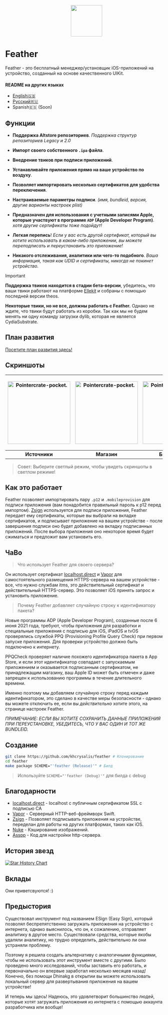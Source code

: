 <div align="center">
    <img width="100" height="100" src="Images/512@2x.png" style="margin-right: -15px;">
</div>
<h1>Feather</h1>
<p>
    Feather - это бесплатный менеджер/установщик iOS-приложений на устройство, созданный на основе качественного UIKit.
</p>

#### README на других языках
- [English🇬🇧](https://github.com/khcrysalis/Feather/blob/main/README.md)
- [Русский🇷🇺](https://github.com/khcrysalis/Feather/blob/main/README_ru.md)
- Spanish🇪🇸 (Soon)




## Функции
- **Поддержка Altstore репозиториев**. *Поддержка структур репозиториев Legacy и 2.0*

- **Импорт своего собственного `.ipa` файла**.
- **Внедрение твиков при подписи приложений**.
- **Устанавливайте приложения прямо на ваше устройство по воздуху**.
- **Позволяет импортировать несколько сертификатов для удобства переключения**.
- **Настраиваемые параметры подписи**. *(имя, bundleid, версия, другие варианты настроек plist)*
- **Предназначен для использования с учетными записями Apple, которые участвуют в программе `ADP` (Apple Developer Program)**. *хотя другие сертификаты тоже подойдут!*
- **Легкая перепись**! *Если у вас есть другой сертификат, который вы хотите использовать в каком-либо приложении, вы можете переподписать и переустановить это приложение!*
- **Никакого отслеживания, аналитики или чего-то подобного**. *Ваша информация, такая как UDID и сертификаты, никогда не покинет устройство.*

> [!IMPORTANT]
> **Поддержка твиков находится в стадии бета-версии**, убедитесь, что ваши твики работают на платформе [Ellekit](https://theapplewiki.com/wiki/ElleKit) и собраны с помощью последней версии theos.
> 
> **Некоторые твики, но не все, должны работать с Feather.** Однако не ждите, что твики будут работать из коробки. Так как мы не будем менять ни одну команду загрузки dylib, которая не является CydiaSubstrate.

## План развития

[Посетите план развития здесь!](https://github.com/khcrysalis/Feather/issues/26)

## Скриншоты

| <p align="center"><picture><source media="(prefers-color-scheme: dark)" srcset="Images/Repos.png"><source media="(prefers-color-scheme: light)" srcset="Images/Repos_L.png"><img alt="Pointercrate-pocket." src="Images/Repos_L.png" width="200"></picture></p> | <p align="center"><picture><source media="(prefers-color-scheme: dark)" srcset="Images/Store.png"><source media="(prefers-color-scheme: light)" srcset="Images/Store_L.png"><img alt="Pointercrate-pocket." src="Images/Store_L.png" width="200"></picture></p> | <p align="center"><picture><source media="(prefers-color-scheme: dark)" srcset="Images/Library.png"><source media="(prefers-color-scheme: light)" srcset="Images/Library_L.png"><img alt="Pointercrate-pocket." src="Images/Library_L.png" width="200"></picture></p> | <p align="center"><picture><source media="(prefers-color-scheme: dark)" srcset="Images/Sign.png"><source media="(prefers-color-scheme: light)" srcset="Images/Sign_L.png"><img alt="Pointercrate-pocket." src="Images/Sign_L.png" width="200"></picture></p> |
|:--:|:--:|:--:|:--:|
| **Источники** | **Магазин** | **Библиотека** | **Подпись** |
> Совет: Выберите светлый режим, чтобы увидеть скриншоты в светлом режиме!

## Как это работает

Feather позволяет импортировать пару `.p12` и `.mobileprovision` для подписи приложения (вам понадобится правильный пароль к p12 перед импортом). [Zsign](https://github.com/zhlynn/zsign) используется для подписи приложения, Feather передает ему сертификаты, которые вы выбрали на вкладке сертификатов, и подписывает приложение на вашем устройстве - после завершения подписи оно будет добавлено на вкладку подписанных приложений. После выбора приложения оно некоторое время будет сжиматься и предложит вам установить его.

## ЧаВо

> Что использует Feather для своего сервера?

Он использует сертификат [localhost.direct](https://github.com/Upinel/localhost.direct) и [Vapor](https://github.com/vapor/vapor) для самостоятельного размещения HTTPS-сервера на вашем устройстве - все, что нужно службам itms, это действительный сертификат и действительный HTTPS-сервер. Это позволяет iOS принять запрос и установить приложение.

> Почему Feather добавляет случайную строку к идентификатору пакета?

Новые программы ADP (Apple Developer Program), созданные после 6 июня 2021 года, требуют, чтобы приложения для разработки и специальные приложения с подписью для iOS, iPadOS и tvOS проверялись службой PPQ (Provisioning Profile Query Check) при первом запуске приложения. Для проверки устройство должно быть подключено к интернету.

PPQCheck проверяет наличие похожего идентификатора пакета в App Store, и если этот идентификатор совпадает с запускаемым приложением и оказывается подписанным сертификатом, не принадлежащим магазину, ваш Apple ID может быть отмечен и даже запрещен к использованию программы в течение длительного времени.

Именно поэтому мы добавляем случайную строку перед каждым идентификатором, это сделано в качестве меры безопасности - однако вы можете отключить ее, если вы *действительно* хотите этого, на странице настроек Feather.

*ПРИМЕЧАНИЕ: ЕСЛИ ВЫ ХОТИТЕ СОХРАНИТЬ ДАННЫЕ ПРИЛОЖЕНИЯ ПРИ ПЕРЕУСТАНОВКЕ, УБЕДИТЕСЬ, ЧТО У ВАС ОДИН И ТОТ ЖЕ BUNDLEID.*

## Создание

```sh
git clone https://github.com/khcrysalis/feather # Клонирование
cd feather
make package SCHEME="'feather (Release)'" # Билд
```
> Используйте `SCHEME="'feather (Debug)'"` для билда с debug

## Благодарности

- [localhost.direct](https://github.com/Upinel/localhost.direct) - localhost с публичным сертификатом SSL с подписью CA
- [Vapor](https://github.com/vapor/vapor) - Серверный HTTP-веб-фреймворк Swift.
- [Zsign](https://github.com/zhlynn/zsign) - Позволяет подписывать приложения на устройстве, переделан для работы на других платформах, таких как iOS.
- [Nuke](https://github.com/kean/Nuke) - Кэширование изображений.
- [Asspp](https://github.com/Lakr233/Asspp) - Код для настройки http-сервера.

<!-- - [plistserver](https://github.com/QuickSign-Team/plistserver) - Hosted on https://api.palera.in
> NOTE: The original license to plistserver is [GPL](https://github.com/nekohaxx/plistserver/commit/b207a76a9071a695d8b498db029db5d63a954e53), so changing the license is NOT viable as technically it's irrevocable. We are allowed to host it on our own server for use in Feather by technicality.  -->

## История звезд

<a href="https://star-history.com/#khcrysalis/feather&Date">
 <picture>
   <source media="(prefers-color-scheme: dark)" srcset="https://api.star-history.com/svg?repos=khcrysalis/feather&type=Date&theme=dark" />
   <source media="(prefers-color-scheme: light)" srcset="https://api.star-history.com/svg?repos=khcrysalis/feather&type=Date" />
   <img alt="Star History Chart" src="https://api.star-history.com/svg?repos=khcrysalis/feather&type=Date" />
 </picture>
</a>

## Вклады

Они приветсвуются! :)

## Предыстория

Существовал инструмент под названием ESign (Easy Sign), который позволял беспрепятственно загружать приложения на устройство с интернета, однако выяснилось, что он, к сожалению, отправляет аналитику в другое место. Существовали средства, которые якобы удаляли аналитику, но трудно определить, действительно ли они устраняли проблему.

Поэтому я решила создать альтернативу с аналогичными функциями, чтобы не использовать этот инструмент вместе с другими. Было проведено много исследований, чтобы заставить его работать, и первоначально он впервые заработал несколько месяцев назад! Конечно, без помощи Dhinakg в открытии вы можете использовать локальный сервер для развертывания приложения на вашем устройстве!

И теперь мы здесь! Надеюсь, это удовлетворит большинство людей, которые хотят загружать приложения из интернета с помощью аккаунта разработчика или вообще!